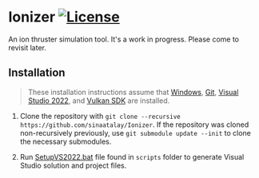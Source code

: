# Ionizer [![License](https://img.shields.io/github/license/sinaatalay/Ionizer.svg)](https://github.com/sinaatalay/Ionizer/blob/main/LICENSE)
An ion thruster simulation tool. It's a work in progress. Please come to revisit later.

## Installation

>These installation instructions assume that [Windows](https://www.microsoft.com/en-us/windows/), [Git](https://git-scm.com/), [Visual Studio 2022](https://devcenter.heroku.com/articles/heroku-cli), and [Vulkan SDK](https://vulkan.lunarg.com/) are installed.

 1. Clone the repository with `git clone --recursive https://github.com/sinaatalay/Ionizer`. If the repository was cloned non-recursively previously, use `git submodule update --init` to clone the necessary submodules.

 2. Run [SetupVS2022.bat](https://github.com/sinaatalay/Ionizer/blob/master/scripts/SetupVS2022.bat) file found in `scripts` folder to generate Visual Studio solution and project files.
